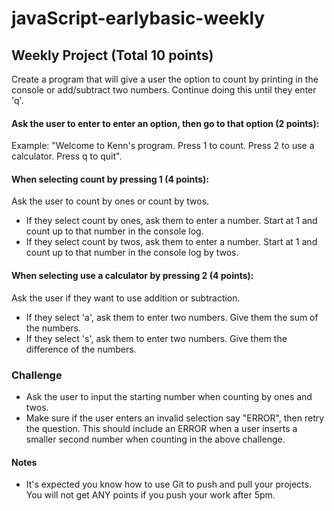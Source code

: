 # javaScript-earlybasic-weekly

## Weekly Project (Total 10 points)
Create a program that will give a user the option to count by printing in the console or add/subtract two numbers. Continue doing this until they enter 'q'.

#### Ask the user to enter to enter an option, then go to that option (2 points):
Example:
"Welcome to Kenn's program. Press 1 to count. Press 2 to use a calculator. Press q to quit".

#### When selecting count by pressing 1 (4 points):
Ask the user to count by ones or count by twos.
- If they select count by ones, ask them to enter a number. Start at 1 and count up to that number in the console log.
- If they select count by twos, ask them to enter a number. Start at 1 and count up to that number in the console log by twos.

#### When selecting use a calculator by pressing 2 (4 points):
Ask the user if they want to use addition or subtraction.
- If they select 'a', ask them to enter two numbers. Give them the sum of the numbers.
- If they select 's', ask them to enter two numbers. Give them the difference of the numbers.

### Challenge
- Ask the user to input the starting number when counting by ones and twos.
- Make sure if the user enters an invalid selection say "ERROR", then retry the question. This should include an ERROR when a user inserts a smaller second number when counting in the above challenge.

#### Notes
- It's expected you know how to use Git to push and pull your projects. You will not get ANY points if you push your work after 5pm.
